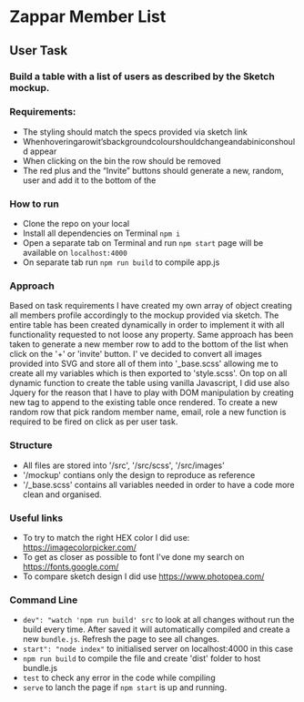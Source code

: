 # Zappar Member List

## User Task

### Build a table with a list of users as described by the Sketch mockup.

### Requirements:

- The styling should match the specs provided via sketch link
- Whenhoveringarowit’sbackgroundcolourshouldchangeandabiniconshould
  appear
- When clicking on the bin the row should be removed
- The red plus and the “Invite” buttons should generate a new, random, user and
  add it to the bottom of the

### How to run

- Clone the repo on your local
- Install all dependencies on Terminal `npm i`
- Open a separate tab on Terminal and run `npm start` page will be available on `localhost:4000`
- On separate tab run `npm run build` to compile app.js

### Approach

Based on task requirements I have created my own array of object creating all members profile accordingly to the mockup provided via sketch.
The entire table has been created dynamically in order to implement it with all functionality requested to not loose any property. Same approach has been taken to generate a new member row to add to the bottom of the list when click on the '+' or 'invite' button.
I' ve decided to convert all images provided into SVG and store all of them into '\_base.scss' allowing me to create all my variables which is then exported to 'style.scss'.
On top on all dynamic function to create the table using vanilla Javascript, I did use also Jquery for the reason that I have to play with DOM manipulation by creating new tag to append to the existing table once rendered.
To create a new random row that pick random member name, email, role a new function is required to be fired on click as per user task.

### Structure

- All files are stored into '/src', '/src/scss', '/src/images'
- '/mockup' contians only the design to reproduce as reference
- '/\_base.scss' contains all variables needed in order to have a code more clean and organised.

### Useful links

- To try to match the right HEX color I did use: https://imagecolorpicker.com/
- To get as closer as possible to font I've done my search on https://fonts.google.com/
- To compare sketch design I did use https://www.photopea.com/

### Command Line

- `dev": "watch 'npm run build' src` to look at all changes without run the build every time. After saved it will automatically compiled and create a new `bundle.js`. Refresh the page to see all changes.
- `start": "node index"` to initialised server on localhost:4000 in this case
- `npm run build` to compile the file and create 'dist' folder to host bundle.js
- `test` to check any error in the code while compiling
- `serve` to lanch the page if `npm start` is up and running.
